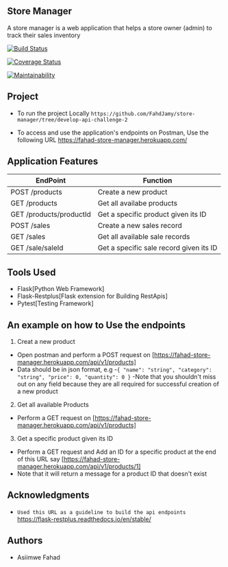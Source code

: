 ## Store Manager

A store manager is a web application that helps a store owner (admin) to track their sales inventory

[![Build Status](https://travis-ci.org/FahdJamy/store-manager.svg?branch=develop)](https://travis-ci.org/FahdJamy/store-manager)

[![Coverage Status](https://coveralls.io/repos/github/FahdJamy/store-manager/badge.svg?branch=develop)](https://coveralls.io/github/FahdJamy/store-manager?branch=develop)

[![Maintainability](https://api.codeclimate.com/v1/badges/436de29cb33a61a7837a/maintainability)](https://codeclimate.com/github/FahdJamy/store-manager/maintainability)

## Project
- To run the project Locally `https://github.com/FahdJamy/store-manager/tree/develop-api-challenge-2`

- To access and use the application's endpoints on Postman, Use the following URL 
https://fahad-store-manager.herokuapp.com/


## Application Features
| EndPoint  | Function |
| ------------- | ------------- |
|POST /products | Create a new product |
|GET /products   | Get all availabe products |
|GET /products/productId | Get a specific product given its ID |
|POST /sales | Create a new sales record |
|GET /sales   | Get all available sale records |
|GET /sale/saleId | Get a specific sale record given its ID |


## Tools Used
- Flask[Python Web Framework]
- Flask-Restplus[Flask extension for Building RestApis]
- Pytest[Testing Framework]

## An example on how to Use the endpoints
1. Creat a new product
- Open postman and perform a POST request on [https://fahad-store-manager.herokuapp.com/api/v1/products]
- Data should be in json format, e.g
	-`{
  "name": "string",
  "category": "string",
  "price": 0,
  "quantity": 0
}`
	-Note that you shouldn't miss out on any field because they are all required for successful creation of a new product
2. Get all available Products
- Perform a GET request on [https://fahad-store-manager.herokuapp.com/api/v1/products]
3. Get a specific product given its ID
- Perform a GET request and Add an ID for a specific product at the end of this URL say [https://fahad-store-manager.herokuapp.com/api/v1/products/1]
- Note that it will return a message for a product ID that doesn't exist

## Acknowledgments
- `Used this URL as a guideline to build the api endpoints` https://flask-restplus.readthedocs.io/en/stable/

## Authors
- Asiimwe Fahad
